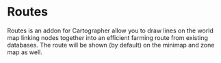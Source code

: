 # Routes

Routes is an addon for Cartographer allow you to draw lines on the world map linking nodes together into an efficient farming route from existing databases. The route will be shown (by default) on the minimap and zone map as well.
